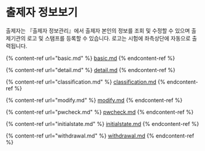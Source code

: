 # 출제자 정보보기

출제자는 『출제자 정보관리』에서 출제자 본인의 정보를 조회 및 수정할 수 있으며 출제기관의 로고 및 스탬프를 등록할 수 있습니다. 로고는 시험에  좌측상단에 자동으로 출력됩니다.  &#x20;

{% content-ref url="basic.md" %}
[basic.md](basic.md)
{% endcontent-ref %}

{% content-ref url="detail.md" %}
[detail.md](detail.md)
{% endcontent-ref %}

{% content-ref url="classification.md" %}
[classification.md](classification.md)
{% endcontent-ref %}

{% content-ref url="modify.md" %}
[modify.md](modify.md)
{% endcontent-ref %}

{% content-ref url="pwcheck.md" %}
[pwcheck.md](pwcheck.md)
{% endcontent-ref %}

{% content-ref url="initialstate.md" %}
[initialstate.md](initialstate.md)
{% endcontent-ref %}

{% content-ref url="withdrawal.md" %}
[withdrawal.md](withdrawal.md)
{% endcontent-ref %}
